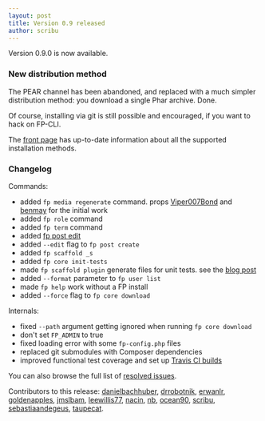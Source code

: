 ```yaml
---
layout: post
title: Version 0.9 released
author: scribu
---
```

Version 0.9.0 is now available.

### New distribution method

The PEAR channel has been abandoned, and replaced with a much simpler distribution method: you download a single Phar archive. Done.

Of course, installing via git is still possible and encouraged, if you want to hack on FP-CLI.

The [front page](/) has up-to-date information about all the supported installation methods.

### Changelog

Commands:

- added `fp media regenerate` command. props [Viper007Bond](https://github.com/Viper007Bond) and [benmay](https://github.com/benmay) for the initial work
- added `fp role` command
- added `fp term` command
- added [fp post edit](/blog/editing-posts.html)
- added `--edit` flag to `fp post create`
- added `fp scaffold _s`
- added `fp core init-tests`
- made `fp scaffold plugin` generate files for unit tests. see the [blog post](/blog/plugin-unit-tests.html)
- added `--format` parameter to `fp user list`
- made `fp help` work without a FP install
- added `--force` flag to `fp core download`

Internals:

- fixed `--path` argument getting ignored when running `fp core download`
- don't set `FP_ADMIN` to true
- fixed loading error with some `fp-config.php` files
- replaced git submodules with Composer dependencies
- improved functional test coverage and set up [Travis CI builds](https://travis-ci.org/fp-cli/fp-cli)

You can also browse the full list of [resolved issues](https://github.com/fp-cli/fp-cli/issues?milestone=7&state=closed).

Contributors to this release: [danielbachhuber](http://github.com/danielbachhuber), [drrobotnik](http://github.com/drrobotnik), [erwanlr](http://github.com/erwanlr), [goldenapples](http://github.com/goldenapples), [jmslbam](http://github.com/jmslbam), [leewillis77](http://github.com/leewillis77), [nacin](http://github.com/nacin), [nb](http://github.com/nb), [ocean90](http://github.com/ocean90), [scribu](http://github.com/scribu), [sebastiaandegeus](http://github.com/sebastiaandegeus), [taupecat](http://github.com/taupecat).
